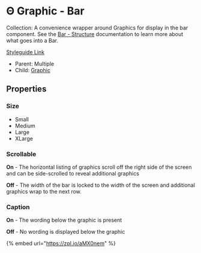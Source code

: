 # Θ Graphic - Bar

Collection: A convenience wrapper around Graphics for display in the bar component. See the [Bar - Structure](../../components/content-bar.md) documentation to learn more about what goes into a Bar.

[Styleguide Link](https://zpl.io/V4RQ1zy)

* Parent: Multiple
* Child: [Graphic](./)

## Properties

### Size

* Small
* Medium
* Large
* XLarge

### Scrollable

**On** - The horizontal listing of graphics scroll off the right side of the screen and can be side-scrolled to reveal additional graphics

**Off** - The width of the bar is locked to the width of the screen and additional graphics wrap to the next row.

### Caption

**On** - The wording below the graphic is present

**Off** - No wording is displayed below the graphic



{% embed url="https://zpl.io/aMX0nem" %}
